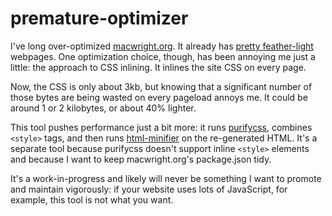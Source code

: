 # premature-optimizer

I've long over-optimized [macwright.org](https://macwright.org). It already has
[pretty feather-light](https://macwright.org/2016/05/03/the-featherweight-website.html)
webpages. One optimization choice, though, has been annoying me just a little: the
approach to CSS inlining. It inlines the site CSS on every page.

Now, the CSS is only about 3kb, but knowing that a significant number of those bytes
are being wasted on every pageload annoys me. It could be around 1 or 2 kilobytes,
or about 40% lighter.

This tool pushes performance just a bit more: it runs [purifycss](https://github.com/purifycss/purifycss),
combines `<style>` tags, and then runs [html-minifier](https://www.npmjs.com/package/html-minifier)
on the re-generated HTML. It's a separate tool because purifycss doesn't support
inline `<style>` elements and because I want to keep macwright.org's package.json
tidy.

It's a work-in-progress and likely will never be something I want to promote
and maintain vigorously: if your website uses lots of JavaScript, for example, this
tool is not what you want.
